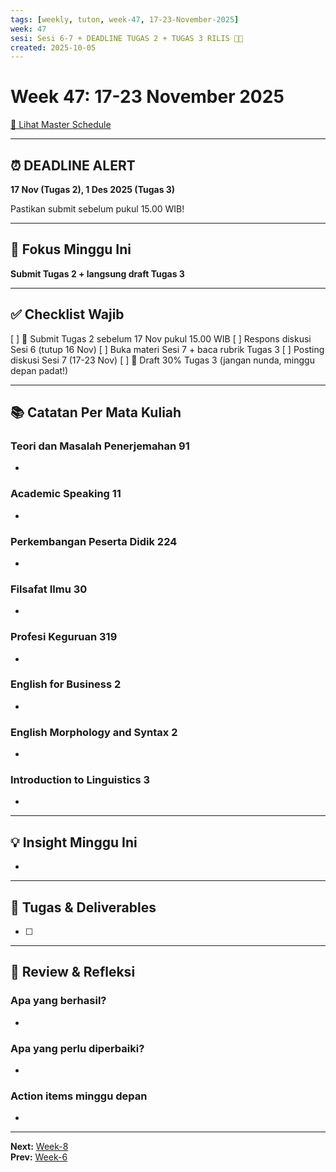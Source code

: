 ```yaml
---
tags: [weekly, tuton, week-47, 17-23-November-2025]
week: 47
sesi: Sesi 6-7 + DEADLINE TUGAS 2 + TUGAS 3 RILIS 🔴🔴
created: 2025-10-05
---
```


# Week 47: 17-23 November 2025

[📅 Lihat Master Schedule](00_Jadwal/UT%20Tuton%202025%20Ganjil%20-%20Master%20Schedule.md)

---
## ⏰ DEADLINE ALERT

**17 Nov (Tugas 2), 1 Des 2025 (Tugas 3)**

Pastikan submit sebelum pukul 15.00 WIB!

---

## 🎯 Fokus Minggu Ini

**Submit Tugas 2 + langsung draft Tugas 3**

---

## ✅ Checklist Wajib

[ ] 🔴 Submit Tugas 2 sebelum 17 Nov pukul 15.00 WIB
[ ] Respons diskusi Sesi 6 (tutup 16 Nov)
[ ] Buka materi Sesi 7 + baca rubrik Tugas 3
[ ] Posting diskusi Sesi 7 (17-23 Nov)
[ ] 🔴 Draft 30% Tugas 3 (jangan nunda, minggu depan padat!)

---

## 📚 Catatan Per Mata Kuliah

### Teori dan Masalah Penerjemahan 91
- 

### Academic Speaking 11
- 

### Perkembangan Peserta Didik 224
- 

### Filsafat Ilmu 30
- 

### Profesi Keguruan 319
- 

### English for Business 2
- 

### English Morphology and Syntax 2
- 

### Introduction to Linguistics 3
- 

---

## 💡 Insight Minggu Ini

- 

---

## 📝 Tugas & Deliverables

- [ ] 

---

## 🔄 Review & Refleksi

### Apa yang berhasil?
- 

### Apa yang perlu diperbaiki?
- 

### Action items minggu depan
- 

---

**Next:** [Week-8](00_Jadwal/Week-8.md)  
**Prev:** [Week-6](00_Jadwal/Week-6.md)
